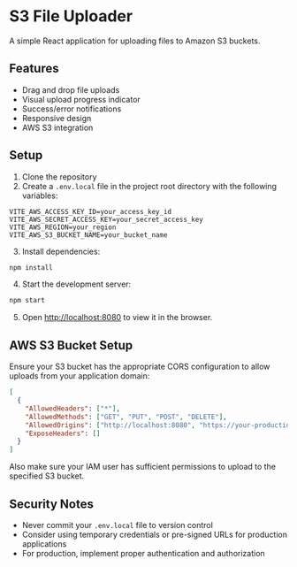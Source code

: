 
# S3 File Uploader

A simple React application for uploading files to Amazon S3 buckets.

## Features

- Drag and drop file uploads
- Visual upload progress indicator
- Success/error notifications
- Responsive design
- AWS S3 integration

## Setup

1. Clone the repository
2. Create a `.env.local` file in the project root directory with the following variables:

```
VITE_AWS_ACCESS_KEY_ID=your_access_key_id
VITE_AWS_SECRET_ACCESS_KEY=your_secret_access_key
VITE_AWS_REGION=your_region
VITE_AWS_S3_BUCKET_NAME=your_bucket_name
```

3. Install dependencies:

```bash
npm install
```

4. Start the development server:

```bash
npm start
```

5. Open [http://localhost:8080](http://localhost:8080) to view it in the browser.

## AWS S3 Bucket Setup

Ensure your S3 bucket has the appropriate CORS configuration to allow uploads from your application domain:

```json
[
  {
    "AllowedHeaders": ["*"],
    "AllowedMethods": ["GET", "PUT", "POST", "DELETE"],
    "AllowedOrigins": ["http://localhost:8080", "https://your-production-domain.com"],
    "ExposeHeaders": []
  }
]
```

Also make sure your IAM user has sufficient permissions to upload to the specified S3 bucket.

## Security Notes

- Never commit your `.env.local` file to version control
- Consider using temporary credentials or pre-signed URLs for production applications
- For production, implement proper authentication and authorization
